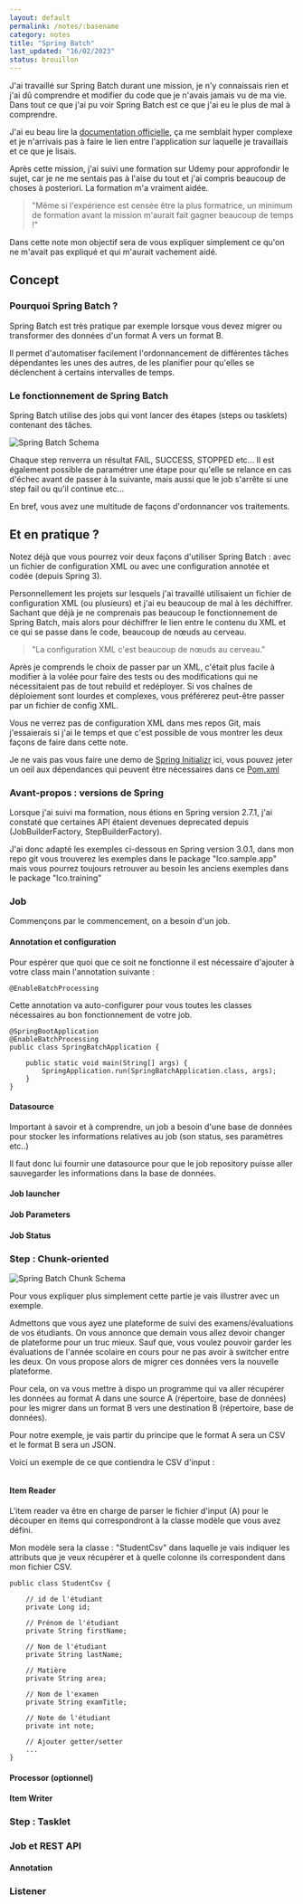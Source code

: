 ```yaml
---
layout: default
permalink: /notes/:basename
category: notes
title: "Spring Batch"
last_updated: "16/02/2023"
status: brouillon
---
```


J'ai travaillé sur Spring Batch durant une mission, je n'y connaissais rien et j'ai dû comprendre et modifier du code que je n'avais jamais vu de ma vie. Dans tout ce que j'ai pu voir Spring Batch est ce que j'ai eu le plus de mal à comprendre. 

J'ai eu beau lire la [documentation officielle](https://docs.spring.io/spring-batch/docs/current/reference/html/index.html), ça me semblait hyper complexe et je n'arrivais pas à faire le lien entre l'application sur laquelle je travaillais et ce que je lisais.

Après cette mission, j'ai suivi une formation sur Udemy pour approfondir le sujet, car je ne me sentais pas à l'aise du tout et j'ai compris beaucoup de choses à posteriori. La formation m'a vraiment aidée.

> "Même si l'expérience est censée être la plus formatrice, un minimum de formation avant la mission m'aurait fait gagner beaucoup de temps !"

Dans cette note mon objectif sera de vous expliquer simplement ce qu'on ne m'avait pas expliqué et qui m'aurait vachement aidé.

## Concept

### Pourquoi Spring Batch ?

Spring Batch est très pratique par exemple lorsque vous devez migrer ou transformer des données d'un format A vers un format B. 

Il permet d'automatiser facilement l'ordonnancement de différentes tâches dépendantes les unes des autres, de les planifier pour qu'elles se déclenchent à certains intervalles de temps.

### Le fonctionnement de Spring Batch

Spring Batch utilise des jobs qui vont lancer des étapes (steps ou tasklets) contenant des tâches.

![Spring Batch Schema](/assets/img/spring-batch/springbatch.drawio.png)

Chaque step renverra un résultat FAIL, SUCCESS, STOPPED etc... Il est également possible de paramétrer une étape pour qu'elle se relance en cas d'échec avant de passer à la suivante, mais aussi que le job s'arrête si une step fail ou qu'il continue etc...

En bref, vous avez une multitude de façons d'ordonnancer vos traitements.

## Et en pratique ?

Notez déjà que vous pourrez voir deux façons d'utiliser Spring Batch : avec un fichier de configuration XML ou avec une configuration annotée et codée (depuis Spring 3).

Personnellement les projets sur lesquels j'ai travaillé utilisaient un fichier de configuration XML (ou plusieurs) et j'ai eu beaucoup de mal à les déchiffrer. Sachant que déjà je ne comprenais pas beaucoup le fonctionnement de Spring Batch, mais alors pour déchiffrer le lien entre le contenu du XML et ce qui se passe dans le code, beaucoup de nœuds au cerveau.

> "La configuration XML c'est beaucoup de nœuds au cerveau."

Après je comprends le choix de passer par un XML, c'était plus facile à modifier à la volée pour faire des tests ou des modifications qui ne nécessitaient pas de tout rebuild et redéployer.  Si vos chaînes de déploiement sont lourdes et complexes, vous préférerez peut-être passer par un fichier de config XML.

Vous ne verrez pas de configuration XML dans mes repos Git, mais j'essaierais si j'ai le temps et que c'est possible de vous montrer les deux façons de faire dans cette note.

Je ne vais pas vous faire une demo de [Spring Initializr](https://start.spring.io/) ici, vous pouvez jeter un oeil aux dépendances qui peuvent être nécessaires dans ce [Pom.xml](https://github.com/GeorgiaLR/spring-batch-sample/blob/main/pom.xml)

### Avant-propos : versions de Spring

Lorsque j'ai suivi ma formation, nous étions en Spring version 2.7.1, j'ai constaté que certaines API étaient devenues deprecated depuis (JobBuilderFactory, StepBuilderFactory).

J'ai donc adapté les exemples ci-dessous en Spring version 3.0.1, dans mon repo git vous trouverez les exemples dans le package "lco.sample.app" mais vous pourrez toujours retrouver au besoin les anciens exemples dans le package "lco.training"

### Job

Commençons par le commencement, on a besoin d'un job.

#### Annotation et configuration

Pour espérer que quoi que ce soit ne fonctionne il est nécessaire d'ajouter à votre class main l'annotation suivante :
```
@EnableBatchProcessing 
```

Cette annotation va auto-configurer pour vous toutes les classes nécessaires au bon fonctionnement de votre job.

```
@SpringBootApplication
@EnableBatchProcessing
public class SpringBatchApplication {

    public static void main(String[] args) {
        SpringApplication.run(SpringBatchApplication.class, args);
    }
}
```

#### Datasource

Important à savoir et à comprendre, un job a besoin d'une base de données pour stocker les informations relatives au job (son status, ses paramètres etc..)

Il faut donc lui fournir une datasource pour que le job repository puisse aller sauvegarder les informations dans la base de données.

#### Job launcher



#### Job Parameters

#### Job Status




### Step : Chunk-oriented


![Spring Batch Chunk Schema](/assets/img/spring-batch/springbatch-chunk.drawio.png)

Pour vous expliquer plus simplement cette partie je vais illustrer avec un exemple.

Admettons que vous ayez une plateforme de suivi des examens/évaluations de vos étudiants. On vous annonce que demain vous allez devoir changer de plateforme pour un truc mieux. Sauf que, vous voulez pouvoir garder les évaluations de l'année scolaire en cours pour ne pas avoir à switcher entre les deux. On vous propose alors de migrer ces données vers la nouvelle plateforme.

Pour cela, on va vous mettre à dispo un programme qui va aller récupérer les données au format A dans une source A (répertoire, base de données) pour les migrer dans un format B vers une destination B (répertoire, base de données).

Pour notre exemple, je vais partir du principe que le format A sera un CSV et le format B sera un JSON.

Voici un exemple de ce que contiendra le CSV d'input :

```

```


#### Item Reader

L'item reader va être en charge de parser le fichier d'input (A) pour le découper en items qui correspondront à la classe modèle que vous avez défini.

Mon modèle sera la classe : "StudentCsv" dans laquelle je vais indiquer les attributs que je veux récupérer et à quelle colonne ils correspondent dans mon fichier CSV.

```
public class StudentCsv {

    // id de l'étudiant
    private Long id;

    // Prénom de l'étudiant
    private String firstName;

    // Nom de l'étudiant
    private String lastName;
    
    // Matière
    private String area;
    
    // Nom de l'examen
    private String examTitle;
    
    // Note de l'étudiant
    private int note;
    
    // Ajouter getter/setter
    ...
}
```  



#### Processor (optionnel)



#### Item Writer


### Step : Tasklet


### Job et REST API

#### Annotation

### Listener

